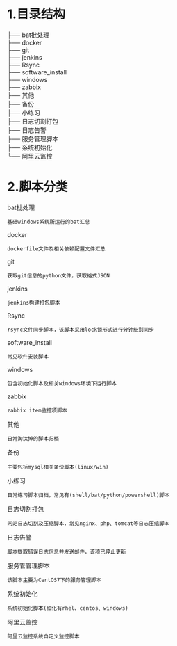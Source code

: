 # 1.目录结构
├── bat批处理  
├── docker  
├── git  
├── jenkins  
├── Rsync    
├── software_install  
├── windows  
├── zabbix  
├── 其他  
├── 备份  
├── 小练习  
├── 日志切割打包  
├── 日志告警  
├── 服务管理脚本  
├── 系统初始化  
└── 阿里云监控  

# 2.脚本分类
bat批处理
```
基础windows系统所运行的bat汇总  
```

docker
```
dockerfile文件及相关依赖配置文件汇总
```

git
```
获取git信息的python文件，获取格式JSON
```

jenkins
```
jenkins构建打包脚本
```

Rsync
```
rsync文件同步脚本，该脚本采用lock锁形式进行分钟级别同步
```

software_install
```
常见软件安装脚本
```
windows
```
包含初始化脚本及相关windows环境下运行脚本
```

zabbix
```
zabbix item监控项脚本
```

其他
```
日常淘汰掉的脚本归档
```

备份
```
主要包括mysql相关备份脚本(linux/win)
```

小练习
```
日常练习脚本归档，常见有(shell/bat/python/powershell)脚本
```

日志切割打包
```
网站日志切割及压缩脚本，常见nginx、php、tomcat等日志压缩脚本
```

日志告警
```
脚本提取错误日志信息并发送邮件，该项已停止更新
```

服务管管理脚本
```
该脚本主要为CentOS7下的服务管理脚本
```

系统初始化
```
系统初始化脚本(细化有rhel、centos、windows)
```

阿里云监控
```
阿里云监控系统自定义监控脚本
```



